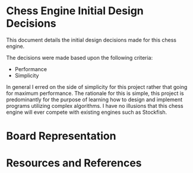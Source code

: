 Chess Engine Initial Design Decisions
=====================================

This document details the initial design decisions made for this chess
engine.

The decisions were made based upon the following criteria:

- Performance
- Simplicity

In general I erred on the side of simplicity for this project rather
that going for maximum performance. The rationale for this is simple,
this project is predominantly for the purpose of learning how to design
and implement programs utilizing complex algorithms. I have no illusions
that this chess engine will ever compete with existing engines such as
Stockfish.

# Board Representation



# Resources and References